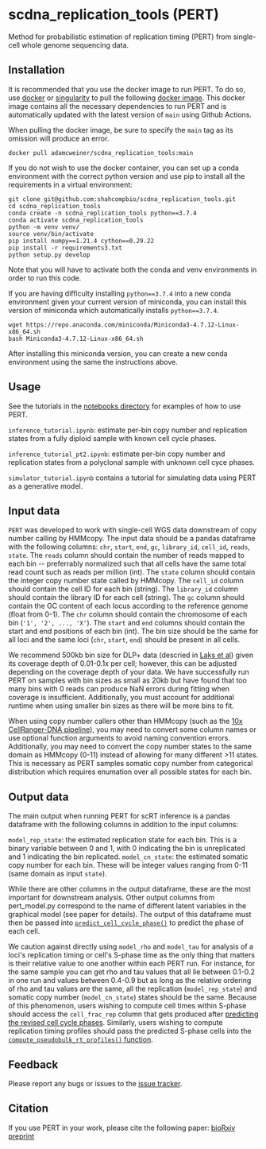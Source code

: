 # scdna_replication_tools (PERT)
Method for probabilistic estimation of replication timing (PERT) from single-cell whole genome sequencing data.

## Installation

It is recommended that you use the docker image to run PERT. To do so, use [docker](https://docs.docker.com/get-docker/) or [singularity](https://docs.sylabs.io/guides/2.6/user-guide/singularity_and_docker.html) to pull the following [docker image](https://hub.docker.com/r/adamcweiner/scdna_replication_tools). This docker image contains all the necessary dependencies to run PERT and is automatically updated with the latest version of `main` using Github Actions.

When pulling the docker image, be sure to specify the `main` tag as its omission will produce an error.

```
docker pull adamcweiner/scdna_replication_tools:main
```

If you do not wish to use the docker container, you can set up a conda environment with the correct python version and use pip to install all the requirements in a virtual environment:

```
git clone git@github.com:shahcompbio/scdna_replication_tools.git
cd scdna_replication_tools
conda create -n scdna_replication_tools python==3.7.4
conda activate scdna_replication_tools
python -m venv venv/
source venv/bin/activate
pip install numpy==1.21.4 cython==0.29.22
pip install -r requirements3.txt
python setup.py develop
```

Note that you will have to activate both the conda and venv environments in order to run this code.

If you are having difficulty installing `python==3.7.4` into a new conda environment given your current version of miniconda, you can install this version of miniconda which automatically installs `python==3.7.4`.

```
wget https://repo.anaconda.com/miniconda/Miniconda3-4.7.12-Linux-x86_64.sh
bash Miniconda3-4.7.12-Linux-x86_64.sh
```

After installing this miniconda version, you can create a new conda environment using the same the instructions above.

## Usage

See the tutorials in the [notebooks directory](https://github.com/shahcompbio/scdna_replication_tools/tree/main/notebooks) for examples of how to use PERT.

`inference_tutorial.ipynb`: estimate per-bin copy number and replication states from a fully diploid sample with known cell cycle phases.

`inference_tutorial_pt2.ipynb`: estimate per-bin copy number and replication states from a polyclonal sample with unknown cell cyce phases.

`simulator_tutorial.ipynb` contains a tutorial for simulating data using PERT as a generative model.

## Input data

`PERT` was developed to work with single-cell WGS data downstream of copy number calling by HMMcopy. The input data should be a pandas dataframe with the following columns:
`chr`, `start`, `end`, `gc`, `library_id`, `cell_id`, `reads`, `state`.
The `reads` column should contain the number of reads mapped to each bin -- preferrably normalized such that all cells have the same total read count such as reads per million (int). The `state` column should contain the integer copy number state called by HMMcopy. The `cell_id` column should contain the cell ID for each bin (string). The `library_id` column should contain the library ID for each cell (string). The `gc` column should contain the GC content of each locus according to the reference genome (float from 0-1). The `chr` column should contain the chromosome of each bin (`'1', '2', ..., 'X'`). The `start` and `end` columns should contain the start and end positions of each bin (int). The bin size should be the same for all loci and the same loci (`chr`, `start`, `end`) should be present in all cells. 

We recommend 500kb bin size for DLP+ data (descried in [Laks et al](https://doi.org/10.1016/j.cell.2019.10.026)) given its coverage depth of 0.01-0.1x per cell; however, this can be adjusted depending on the coverage depth of your data. We have successfully run PERT on samples with bin sizes as small as 20kb but have found that too many bins with 0 reads can produce NaN errors during fitting when coverage is insufficient. Additionally, you must account for additional runtime when using smaller bin sizes as there will be more bins to fit.

When using copy number callers other than HMMcopy (such as the [10x CellRanger-DNA pipeline](https://support.10xgenomics.com/single-cell-dna/software/pipelines/latest/what-is-cell-ranger-dna)), you may need to convert some column names or use optional function arguments to avoid naming convention errors. Additionally, you may need to convert the copy number states to the same domain as HMMcopy (0-11) instead of allowing for many different >11 states. This is necessary as PERT samples somatic copy number from categorical distribution which requires enumation over all possible states for each bin.


## Output data

The main output when running PERT for scRT inference is a pandas dataframe with the following columns in addition to the input columns:

`model_rep_state`: the estimated replication state for each bin. This is a binary variable between 0 and 1, with 0 indicating the bin is unreplicated and 1 indicating the bin replicated.
`model_cn_state`: the estimated somatic copy number for each bin. These will be integer values ranging from 0-11 (same domain as input `state`). 

While there are other columns in the output dataframe, these are the most important for downstream analysis. Other output columns from pert_model.py correspond to the name of different latent variables in the graphical model (see paper for details). The output of this dataframe must then be passed into [`predict_cell_cycle_phase()`](https://github.com/shahcompbio/scdna_replication_tools/blob/main/scdna_replication_tools/predict_cycle_phase.py) to predict the phase of each cell. 

We caution against directly using `model_rho` and `model_tau` for analysis of a loci's replication timing or cell's S-phase time as the only thing that matters is their relative value to one another within each PERT run. For instance, for the same sample you can get rho and tau values that all lie between 0.1-0.2 in one run and values between 0.4-0.9 but as long as the relative ordering of rho and tau values are the same, all the replication (`model_rep_state`) and somatic copy number (`model_cn_state`) states should be the same. Because of this phenomenon, users wishing to compute cell times within S-phase should access the `cell_frac_rep` column that gets produced after [predicting the revised cell cycle phases](https://github.com/shahcompbio/scdna_replication_tools/blob/main/scdna_replication_tools/predict_cycle_phase.py). Similarly, users wishing to compute replication timing profiles should pass the predicted S-phase cells into the [`compute_pseudobulk_rt_profiles()` function](https://github.com/shahcompbio/scdna_replication_tools/blob/main/scdna_replication_tools/compute_pseudobulk_rt_profiles.py).


## Feedback

Please report any bugs or issues to the [issue tracker](https://github.com/shahcompbio/scdna_replication_tools/issues).


## Citation

If you use PERT in your work, please cite the following paper: [bioRxiv preprint](https://www.biorxiv.org/content/10.1101/2023.04.10.536250v1)
